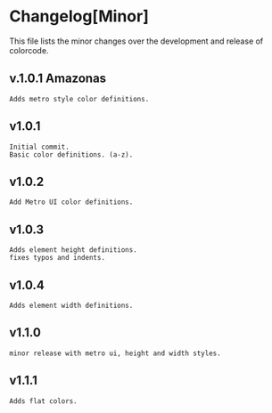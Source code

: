 Changelog[Minor]
=========
This file lists the minor changes over the development and release of colorcode.


v.1.0.1 Amazonas
----------------
	Adds metro style color definitions.


v1.0.1
-------
	Initial commit.
	Basic color definitions. (a-z).

v1.0.2
-------
	Add Metro UI color definitions.

v1.0.3
-------
	Adds element height definitions.
	fixes typos and indents.

v1.0.4
-------
	Adds element width definitions.

v1.1.0
-------
	minor release with metro ui, height and width styles.

v1.1.1
------
	Adds flat colors.

